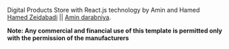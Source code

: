 Digital Products Store with React.js technology by Amin and Hamed
<br>
[Hamed Zeidabadi](https://github.com/hamed-zeidabadi) ||
[Amin darabniya](https://github.com/amin-da).

**Note: Any commercial and financial use of this template is permitted only with the permission of the manufacturers**
